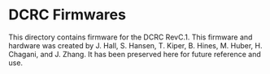 # DCRC Firmwares

This directory contains firmware for the DCRC RevC.1.
This firmware and hardware was created by J. Hall, S. Hansen, T. Kiper, B. Hines, M. Huber, H. Chagani, and J. Zhang.
It has been preserved here for future reference and use.